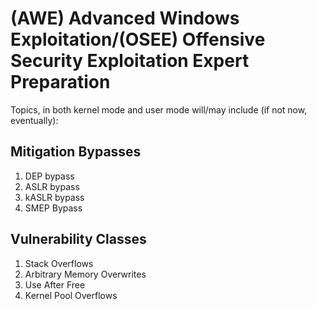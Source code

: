 # (AWE) Advanced Windows Exploitation/(OSEE) Offensive Security Exploitation Expert Preparation #

Topics, in both kernel mode and user mode will/may include (if not now, eventually):

## Mitigation Bypasses ##
1. DEP bypass
2. ASLR bypass
4. kASLR bypass
5. SMEP Bypass

## Vulnerability Classes ##
1. Stack Overflows
2. Arbitrary Memory Overwrites
3. Use After Free
4. Kernel Pool Overflows
